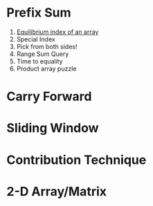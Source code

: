 # Prefix Sum

 1. [Equilibrium index of an array](https://github.com/sahoog2/Preparation_Notes/blob/main/DSA/Array/Equilibrium%20index%20of%20an%20array.md)
 2. Special Index
 3. Pick from both sides!
 4. Range Sum Query
 5. Time to equality
 6. Product array puzzle
 # Carry Forward
 # Sliding Window
 # Contribution Technique
 #  2-D Array/Matrix

